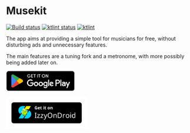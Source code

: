 # Musekit

<p>
<a href="https://github.com/Kwasow/Musekit/actions/workflows/android.yml"><img src="https://github.com/Kwasow/Musekit/actions/workflows/android.yml/badge.svg" alt="Build status"></a>
<a href="https://github.com/Kwasow/Musekit/actions/workflows/ktlint.yml"><img src="https://github.com/Kwasow/Musekit/actions/workflows/ktlint.yml/badge.svg" alt="ktlint status"></a>
<a href="https://ktlint.github.io/"><img src="https://img.shields.io/badge/code%20style-%E2%9D%A4-FF4081.svg" alt="ktlint"></a>
</p>

The app aims at providing a simple tool for musicians for free, without
disturbing ads and unnecessary features.

The main features are a tuning fork and a metronome, with more possibly
being added later on.

[<img src="assets/GooglePlay.png" height="55">](https://play.google.com/store/apps/details?id=com.kwasow.musekit)


[<img src="assets/IzzyOnDroid.png" height="85">](https://apt.izzysoft.de/fdroid/index/apk/com.kwasow.musekit)

